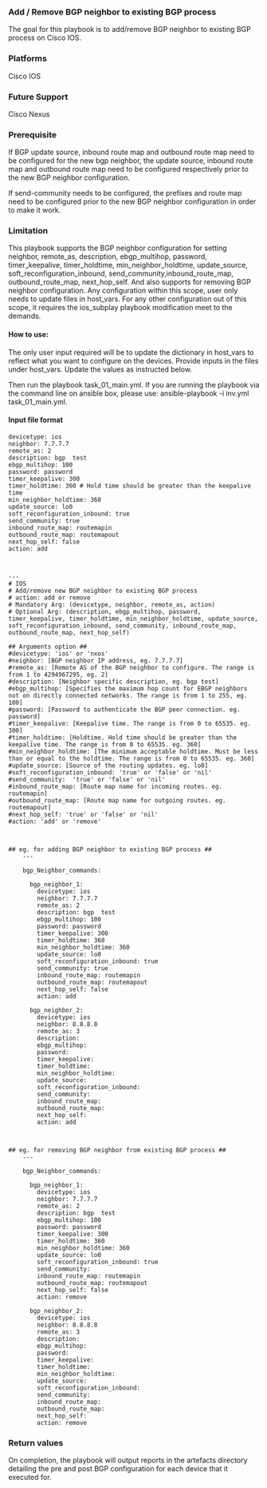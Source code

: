 ### Add / Remove BGP neighbor to existing BGP process

The goal for this playbook is to add/remove BGP neighbor to existing BGP process on Cisco IOS. 

### Platforms
Cisco IOS

### Future Support
Cisco Nexus

### Prerequisite
If BGP update source, inbound route map and outbound route map need to be configured for the new bgp neighbor, the update source, inbound route map and outbound route map need to be configured respectively prior to the new BGP neighbor configuration.

If send-community needs to be configured, the prefixes and route map need to be configured prior to the new BGP neighbor configuration in order to make it work. 

### Limitation
This playbook supports the BGP neighbor configuration for setting neighbor, remote_as, description, ebgp_multihop, password, timer_keepalive, timer_holdtime, min_neighbor_holdtime, update_source, soft_reconfiguration_inbound, send_community,inbound_route_map, outbound_route_map, next_hop_self. And also supports for removing BGP neighbor configuration. Any configuration within this scope, user only needs to update files in host_vars. For any other configuration out of this scope, it requires the ios_subplay playbook modification meet to the demands.  

#### How to use:
The only user input required will be to update the dictionary in host_vars to reflect what you want to configure on the devices. 
Provide inputs in the files under host_vars. Update the values as instructed below. 

Then run the playbook task_01_main.yml. If you are running the playbook via the command line on ansible box, please use: ansible-playbook -i inv.yml task_01_main.yml.

#### Input file format

    devicetype: ios
    neighbor: 7.7.7.7
    remote_as: 2
    description: bgp  test
    ebgp_multihop: 100
    password: password
    timer_keepalive: 300
    timer_holdtime: 360 # Hold time should be greater than the keepalive time
    min_neighbor_holdtime: 360
    update_source: lo0
    soft_reconfiguration_inbound: true
    send_community: true
    inbound_route_map: routemapin
    outbound_route_map: routemapout
    next_hop_self: false
    action: add



    ---
    # IOS
    # Add/remove new BGP neighbor to existing BGP process
    # action: add or remove
    # Mandatory Arg: (devicetype, neighbor, remote_as, action)
    # Optional Arg: (description, ebgp_multihop, password, timer_keepalive, timer_holdtime, min_neighbor_holdtime, update_source, soft_reconfiguration_inbound, send_community, inbound_route_map, outbound_route_map, next_hop_self)

    ## Arguments option ##
    #devicetype: 'ios' or 'nxos'
    #neighbor: [BGP neighbor IP address, eg. 7.7.7.7]
    #remote_as: [Remote AS of the BGP neighbor to configure. The range is from 1 to 4294967295, eg. 2]
    #description: [Neighbor specific description, eg. bgp test]
    #ebgp_multihop: [Specifies the maximum hop count for EBGP neighbors not on directly connected networks. The range is from 1 to 255, eg. 100]
    #password: [Password to authenticate the BGP peer connection. eg. password]
    #timer_keepalive: [Keepalive time. The range is from 0 to 65535. eg. 300]
    #timer_holdtime: [Holdtime. Hold time should be greater than the keepalive time. The range is from 0 to 65535. eg. 360]
    #min_neighbor_holdtime: [The minimum acceptable holdtime. Must be less than or equal to the holdtime. The range is from 0 to 65535. eg. 360]
    #update_source: [Source of the routing updates. eg. lo0]
    #soft_reconfiguration_inbound: 'true' or 'false' or 'nil'
    #send_community:  'true' or 'false' or 'nil'
    #inbound_route_map: [Route map name for incoming routes. eg. routemapin]
    #outbound_route_map: [Route map name for outgoing routes. eg. routemapout]
    #next_hop_self: 'true' or 'false' or 'nil'
    #action: 'add' or 'remove'



    ## eg. for adding BGP neighbor to existing BGP process ##
        ---

        bgp_Neighbor_commands:

          bgp_neighbor_1:
            devicetype: ios
            neighbor: 7.7.7.7
            remote_as: 2
            description: bgp  test
            ebgp_multihop: 100
            password: password
            timer_keepalive: 300
            timer_holdtime: 360 
            min_neighbor_holdtime: 360
            update_source: lo0
            soft_reconfiguration_inbound: true
            send_community: true
            inbound_route_map: routemapin
            outbound_route_map: routemapout
            next_hop_self: false
            action: add

          bgp_neighbor_2:
            devicetype: ios
            neighbor: 8.8.8.8
            remote_as: 3
            description: 
            ebgp_multihop: 
            password: 
            timer_keepalive: 
            timer_holdtime: 
            min_neighbor_holdtime: 
            update_source: 
            soft_reconfiguration_inbound: 
            send_community:
            inbound_route_map: 
            outbound_route_map: 
            next_hop_self: 
            action: add



    ## eg. for removing BGP neighbor from existing BGP process ##
        ---

        bgp_Neighbor_commands:

          bgp_neighbor_1:
            devicetype: ios
            neighbor: 7.7.7.7
            remote_as: 2
            description: bgp  test
            ebgp_multihop: 100
            password: password
            timer_keepalive: 300
            timer_holdtime: 360 
            min_neighbor_holdtime: 360
            update_source: lo0
            soft_reconfiguration_inbound: true
            send_community:
            inbound_route_map: routemapin
            outbound_route_map: routemapout
            next_hop_self: false
            action: remove

          bgp_neighbor_2:
            devicetype: ios
            neighbor: 8.8.8.8
            remote_as: 3
            description: 
            ebgp_multihop: 
            password: 
            timer_keepalive: 
            timer_holdtime: 
            min_neighbor_holdtime: 
            update_source: 
            soft_reconfiguration_inbound: 
            send_community:
            inbound_route_map: 
            outbound_route_map: 
            next_hop_self: 
            action: remove


### Return values
On completion, the playbook will output reports in the artefacts directory detailing the pre and post BGP configuration for each device that it executed for.